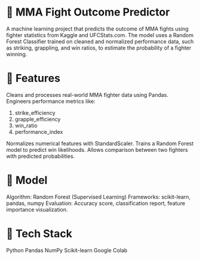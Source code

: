 # 🥊 MMA Fight Outcome Predictor
A machine learning project that predicts the outcome of MMA fights using fighter statistics from Kaggle and UFCStats.com.
The model uses a Random Forest Classifier trained on cleaned and normalized performance data, such as striking, grappling, and win ratios, to estimate the probability of a fighter winning.


# 🚀 Features
Cleans and processes real-world MMA fighter data using Pandas.
Engineers performance metrics like:
  1. strike_efficiency
  2. grapple_efficiency
  3. win_ratio
  4. performance_index

Normalizes numerical features with StandardScaler.
Trains a Random Forest model to predict win likelihoods.
Allows comparison between two fighters with predicted probabilities.

# 🧠 Model
Algorithm: Random Forest (Supervised Learning)
Frameworks: scikit-learn, pandas, numpy
Evaluation: Accuracy score, classification report, feature importance visualization.

# 🧩 Tech Stack
Python
Pandas
NumPy
Scikit-learn
Google Colab
